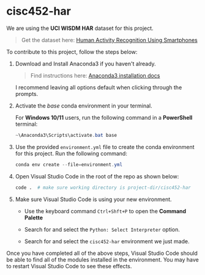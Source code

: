 # cisc452-har

We are using the **UCI WISDM HAR** dataset for this project.

> Get the dataset here:
> [Human Activity Recognition Using Smartphones](https://archive.ics.uci.edu/static/public/240/human+activity+recognition+using+smartphones.zip)

To contribute to this project, follow the steps below:

1. Download and Install Anaconda3 if you haven't already.

   > Find instructions here:
   > [Anaconda3 installation docs](https://docs.conda.io/projects/conda/en/latest/user-guide/install/index.html)

   I recommend leaving all options default when clicking through the prompts.

2. Activate the _base_ conda environment in your terminal.

   For **Windows 10/11** users, run the following command in a **PowerShell** terminal:

   ```powershell
   ~\Anaconda3\Scripts\activate.bat base
   ```

3. Use the provided `environment.yml` file to create the conda environment for this project.
   Run the following command:

   ```powershell
   conda env create --file=environment.yml
   ```

4. Open Visual Studio Code in the root of the repo as shown below:

   ```bash
   code .  # make sure working directory is project-dir/cisc452-har
   ```

5. Make sure Visual Studio Code is using your new environment.

   - Use the keyboard command `Ctrl+Shft+P` to open the **Command Palette**

   - Search for and select the `Python: Select Interpreter` option.

   - Search for and select the `cisc452-har` environment we just made.

Once you have completed all of the above steps, Visual Studio Code should be able to find all of the modules installed in the environment. You may have to restart Visual Studio Code to see these effects.
